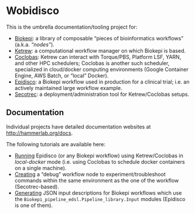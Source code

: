 Wobidisco
=========

This is the umbrella documentation/tooling project for:

- [Biokepi](https://github.com/hammerlab/biokepi): a library of composable
  “pieces of bioinformatics workflows” (a.k.a. *“nodes”*).
- [Ketrew](https://github.com/hammerlab/ketrew): a computational workflow
  manager on which Biokepi is based.
- [Coclobas](https://github.com/hammerlab/coclobas): Ketrew can interact with
  Torque/PBS, Platform LSF, YARN, and other HPC schedulers; Coclobas is another
  such scheduler, specialized in cloud/docker computing environments (Google
  Container Engine, AWS Batch, or “local” Docker).
- [Epidisco](https://github.com/hammerlab/epidisco): a Biokepi workflow used in
  production for a clinical trial; i.e. an actively maintained large workflow
  example.
- [Secotrec](https://github.com/hammerlab/secotrec): a deployment/administration
  tool for Ketrew/Coclobas setups.


Documentation
-------------

Individual projects have detailed documentation websites at
<http://hammerlab.org/docs>.

The following tutorials are available here:

- [Running](./doc/running-local.md) Epidisco (or any Biokepi workflow) using
  Ketrew/Coclobas in *local-docker* mode (i.e. using Coclobas to schedule docker
  containers on a single machine).
- [Creating](./doc/debug-workflow-node.md) a “debug” workflow node to
  experiment/troubleshoot commands within the same environment as the one of the
  workflow (Secotrec-based).
- [Generating](./doc/biokepi-input-scripts.md)
  JSON input descriptions for Biokepi workflows which use the
  `Biokepi_pipeline_edsl.Pipeline_library.Input` modules (Epidisco is one of
  them).




